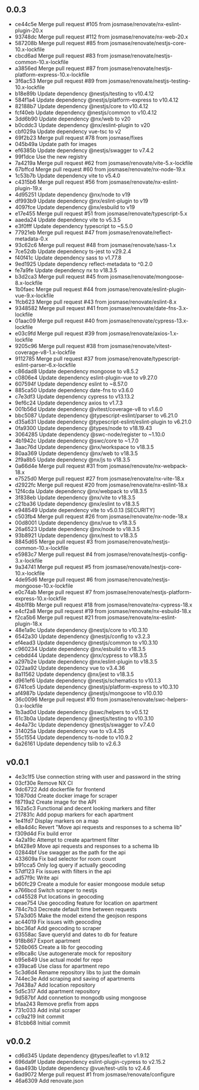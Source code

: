 ## 0.0.3

* ce44c5e Merge pull request #105 from josmase/renovate/nx-eslint-plugin-20.x
* 93748dc Merge pull request #112 from josmase/renovate/nx-web-20.x
* 587208b Merge pull request #85 from josmase/renovate/nestjs-core-10.x-lockfile
* cbcd6ad Merge pull request #83 from josmase/renovate/nestjs-common-10.x-lockfile
* a3856ed Merge pull request #87 from josmase/renovate/nestjs-platform-express-10.x-lockfile
* 3f6ac53 Merge pull request #89 from josmase/renovate/nestjs-testing-10.x-lockfile
* b18e89b Update dependency @nestjs/testing to v10.4.12
* 584f1a4 Update dependency @nestjs/platform-express to v10.4.12
* 82188b7 Update dependency @nestjs/core to v10.4.12
* fcf40eb Update dependency @nestjs/common to v10.4.12
* 3dd6b90 Update dependency @nx/web to v20
* b0cddc3 Update dependency @nx/eslint-plugin to v20
* cbf029a Update dependency vue-tsc to v2
* 69f2b23 Merge pull request #78 from josmase/fixes
* 045b49a Update path for images
* ef6385b Update dependency @nestjs/swagger to v7.4.2
* 99f1dce Use the new registry
* 7a4219a Merge pull request #62 from josmase/renovate/vite-5.x-lockfile
* 67bffcd Merge pull request #60 from josmase/renovate/nx-node-19.x
* 1c53b7b Update dependency vite to v5.4.0
* c4315b6 Merge pull request #56 from josmase/renovate/nx-eslint-plugin-19.x
* 4d95251 Update dependency @nx/node to v19
* df993b9 Update dependency @nx/eslint-plugin to v19
* 4097fce Update dependency @nx/esbuild to v19
* e17e455 Merge pull request #51 from josmase/renovate/typescript-5.x
* aaeda24 Update dependency vite to v5.3.5
* e3f0fff Update dependency typescript to ~5.5.0
* 77921eb Merge pull request #47 from josmase/renovate/reflect-metadata-0.x
* 93c62c6 Merge pull request #48 from josmase/renovate/sass-1.x
* 7ce52db Update dependency ts-jest to v29.2.4
* f40f41c Update dependency sass to v1.77.8
* 9ed1925 Update dependency reflect-metadata to ^0.2.0
* fe7a9fe Update dependency nx to v18.3.5
* b3d2ca3 Merge pull request #45 from josmase/renovate/mongoose-8.x-lockfile
* 1b0faec Merge pull request #44 from josmase/renovate/eslint-plugin-vue-9.x-lockfile
* 1fcb623 Merge pull request #43 from josmase/renovate/eslint-8.x
* 9348582 Merge pull request #41 from josmase/renovate/date-fns-3.x-lockfile
* 01aac09 Merge pull request #40 from josmase/renovate/cypress-13.x-lockfile
* e03c9fd Merge pull request #39 from josmase/renovate/axios-1.x-lockfile
* 9205c96 Merge pull request #38 from josmase/renovate/vitest-coverage-v8-1.x-lockfile
* 9112785 Merge pull request #37 from josmase/renovate/typescript-eslint-parser-6.x-lockfile
* c86dad8 Update dependency mongoose to v8.5.2
* c0806e4 Update dependency eslint-plugin-vue to v9.27.0
* 607594f Update dependency eslint to ~8.57.0
* 885ca50 Update dependency date-fns to v3.6.0
* c7e3df3 Update dependency cypress to v13.13.2
* 9ef6c24 Update dependency axios to v1.7.3
* 001b56d Update dependency @vitest/coverage-v8 to v1.6.0
* bbc5087 Update dependency @typescript-eslint/parser to v6.21.0
* d35a631 Update dependency @typescript-eslint/eslint-plugin to v6.21.0
* 0fa9300 Update dependency @types/node to v18.19.43
* 3064285 Update dependency @swc-node/register to ~1.10.0
* 4b1942c Update dependency @swc/core to ~1.7.0
* 3aac76d Update dependency @nx/workspace to v18.3.5
* 80aa369 Update dependency @nx/web to v18.3.5
* 2f9a8b5 Update dependency @nx/js to v18.3.5
* 0a66d4e Merge pull request #31 from josmase/renovate/nx-webpack-18.x
* e7525d0 Merge pull request #27 from josmase/renovate/nx-vite-18.x
* d2922fc Merge pull request #20 from josmase/renovate/nx-eslint-18.x
* 12f4cda Update dependency @nx/webpack to v18.3.5
* 3f838eb Update dependency @nx/vite to v18.3.5
* c21ba36 Update dependency @nx/eslint to v18.3.5
* e948549 Update dependency vite to v5.0.13 [SECURITY]
* c503fb4 Merge pull request #26 from josmase/renovate/nx-node-18.x
* 00d8001 Update dependency @nx/vue to v18.3.5
* 26a6523 Update dependency @nx/node to v18.3.5
* 93b8921 Update dependency @nx/nest to v18.3.5
* 8845d65 Merge pull request #3 from josmase/renovate/nestjs-common-10.x-lockfile
* e5983c7 Merge pull request #4 from josmase/renovate/nestjs-config-3.x-lockfile
* 9a34741 Merge pull request #5 from josmase/renovate/nestjs-core-10.x-lockfile
* 4de95d6 Merge pull request #6 from josmase/renovate/nestjs-mongoose-10.x-lockfile
* e0c74ab Merge pull request #7 from josmase/renovate/nestjs-platform-express-10.x-lockfile
* 4bb1f8b Merge pull request #18 from josmase/renovate/nx-cypress-18.x
* e4cf2a8 Merge pull request #19 from josmase/renovate/nx-esbuild-18.x
* f2ca5b6 Merge pull request #21 from josmase/renovate/nx-eslint-plugin-18.x
* 48e1a9c Update dependency @nestjs/core to v10.3.10
* 6542a30 Update dependency @nestjs/config to v3.2.3
* ef4ead3 Update dependency @nestjs/common to v10.3.10
* c960234 Update dependency @nx/esbuild to v18.3.5
* cebdd44 Update dependency @nx/cypress to v18.3.5
* a297b2e Update dependency @nx/eslint-plugin to v18.3.5
* 022aa92 Update dependency vue to v3.4.36
* 8a11562 Update dependency @nx/jest to v18.3.5
* d961ef6 Update dependency @nestjs/schematics to v10.1.3
* 6741ce5 Update dependency @nestjs/platform-express to v10.3.10
* af4987b Update dependency @nestjs/mongoose to v10.0.10
* 36c0096 Merge pull request #10 from josmase/renovate/swc-helpers-0.x-lockfile
* 1b3ad0d Update dependency @swc/helpers to v0.5.12
* 61c3b0a Update dependency @nestjs/testing to v10.3.10
* 4e4a73c Update dependency @nestjs/swagger to v7.4.0
* 314025a Update dependency vue to v3.4.35
* 55c1554 Update dependency ts-node to v10.9.2
* 6a26161 Update dependency tslib to v2.6.3

## v0.0.1

* 4e3c1f5 Use connection string with user and password in the string
* 03cf30e Remove NX CI
* 9dc6722 Add dockerfile for frontend
* 10870dd Create docker image for scraper
* f8719a2 Create image for the API
* 162a5c3 Functional and decent looking markers and filter
* 217831c Add popup markers for each apartment
* 1e41fd7 Display markers on a map
* e8a4d4c Revert "Move api requests and responses to a schema lib"
* f309d4d Fix build error
* 4a2a19c Attempt to create apartment filter
* bf428e9 Move api requests and responses to a schema lib
* 02844bf Use swagger as the path for the api
* 433609a Fix bad selector for room count
* b91cca5 Only log query if actually geocoding
* 57df123 Fix issues with filters in the api
* ad57f9c Write api
* b60fc29 Create a module for easier mongoose module setup
* a766bcd Switch scraper to nestjs
* cd45528 Put locations in geocoding
* ceae754 Use geocoding feature for location on apartment
* 784c7b3 Decreate default time between requests
* 57a3d05 Make the model extend the geojson respons
* ac44019 Fix issues with geocoding
* bbc36af Add geocoding to scraper
* 63558ac Save queryId and dates to db for feature
* 918b867 Export apartment
* 526b065 Create a lib for geocoding
* e9bca8c Use autogenerate mock for repository
* b95e849 Use actual model for repo
* e39aca6 Use class for apartment repo
* 5c3d6d4 Rename repository libs to just the domain
* 744ec3e Add scraping and saving of apartments
* 7d438a7 Add location repository
* 5d5c317 Add apartment repository
* 9d587bf Add connetion to mongodb using mongoose
* bfaa243 Remove prefix from apps
* 731c033 Add inital scraper
* cc9a219 Init commit
* 81cbb68 Initial commit

## v0.0.2

* cd6d345 Update dependency @types/leaflet to v1.9.12
* 696da9f Update dependency eslint-plugin-cypress to v2.15.2
* 6aa493b Update dependency @vue/test-utils to v2.4.6
* 6ad9072 Merge pull request #1 from josmase/renovate/configure
* 46a6309 Add renovate.json
